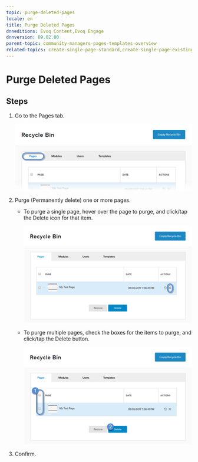```yaml
---
topic: purge-deleted-pages
locale: en
title: Purge Deleted Pages
dnneditions: Evoq Content,Evoq Engage
dnnversion: 09.02.00
parent-topic: community-managers-pages-templates-overview
related-topics: create-single-page-standard,create-single-page-existing,create-single-page-url,create-single-page-file,create-multiple-pages-pb-all,configure-page-standard,configure-page-existing,configure-page-url,configure-page-file,copy-page-pb-all,edit-page-pb-all,view-hidden-page-pb-all,delete-page-pb-all,restore-deleted-pages,copy-permissions-to-child-pages-pb-all
---
```


# Purge Deleted Pages

## Steps

1.  Go to the Pages tab.
    
    ![Pages](/images/scr-pbtabs-all-Content-RecycleBin-Pages-E91.png)
    
2.  Purge (Permanently delete) one or more pages.
    *   To purge a single page, hover over the page to purge, and click/tap the Delete icon for that item.
        
          
        
        ![Delete icon for each item in the list.](/images/scr-RecycleBin-Pages-Delete-icon-E91.png)
        
          
        
    *   To purge multiple pages, check the boxes for the items to purge, and click/tap the Delete button.
        
          
        
        ![Delete button.](/images/scr-RecycleBin-Pages-Select-Then-Delete-button-E91.png)
        
          
        
3.  Confirm.